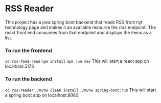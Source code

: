# RSS Reader
This project has a java spring boot backend that reads RSS from nyt technology page and makes it an available resource the /rss endpoint. The react front end consumes from that endpoint and displays the items as a list.

### To run the frontend
`cd rss-feed-read`
`npm install`
`npm run dev`
This will start a react app on localhost:5173

### To run the backend
`cd rss-reader`
`./mvnw clean install`
`./mvnw spring-boot:run`
This will start a spring boot app on localhost:8080
